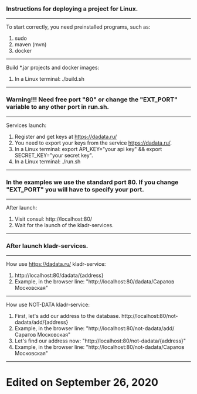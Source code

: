 ### Instructions for deploying a project for Linux.

***
To start correctly, you need preinstalled programs, such as:
1. sudo
2. maven (mvn)
3. docker

***
Build *.jar projects and docker images:
1. In a Linux terminal: ./build.sh

***
### Warning!!! Need free port "80" or change the "EXT_PORT" variable to any other port in run.sh.
***
Services launch:
1. Register and get keys at https://dadata.ru/
2. You need to export your keys from 
the service https://dadata.ru/. 
3. In a Linux terminal:
export API_KEY="your api key" && export SECRET_KEY="your secret key".
4. In a Linux terminal: ./run.sh

***
### In the examples we use the standard port 80. If you change "EXT_PORT" you will have to specify your port.
***
After launch:
1. Visit consul: http://localhost:80/
2. Wait for the launch of the kladr-services.

***
### After launch kladr-services.
***
How use https://dadata.ru/ kladr-service:
1. http://localhost:80/dadata/{address}
2. Example, in the browser line: "http://localhost:80/dadata/Саратов Московская"

***
How use NOT-DATA kladr-service:
1. First, let's add our address to the database. http://localhost:80/not-dadata/add/{address}
2. Example, in the browser line: "http://localhost:80/not-dadata/add/Саратов Московская"
3. Let's find our address now: "http://localhost:80/not-dadata/{address}"
4. Example, in the browser line: "http://localhost:80/not-dadata/Саратов Московская"
***

# Edited on September 26, 2020